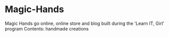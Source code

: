 # Magic-Hands
Magic Hands go online, online store and blog built during the 'Learn IT, Girl' program
Contents: handmade creations
